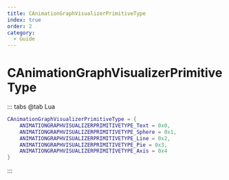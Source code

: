 ```yaml
---
title: CAnimationGraphVisualizerPrimitiveType
index: true
order: 2
category:
  - Guide
---
```


# CAnimationGraphVisualizerPrimitiveType
::: tabs
@tab Lua
```lua
CAnimationGraphVisualizerPrimitiveType = {
    ANIMATIONGRAPHVISUALIZERPRIMITIVETYPE_Text = 0x0,
    ANIMATIONGRAPHVISUALIZERPRIMITIVETYPE_Sphere = 0x1,
    ANIMATIONGRAPHVISUALIZERPRIMITIVETYPE_Line = 0x2,
    ANIMATIONGRAPHVISUALIZERPRIMITIVETYPE_Pie = 0x3,
    ANIMATIONGRAPHVISUALIZERPRIMITIVETYPE_Axis = 0x4
}
```
:::